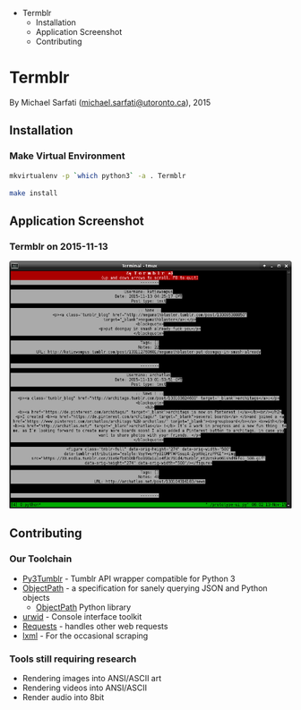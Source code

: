 <!-- MarkdownTOC -->

- Termblr
    - Installation
    - Application Screenshot
    - Contributing

<!-- /MarkdownTOC -->
# Termblr
By Michael Sarfati (michael.sarfati@utoronto.ca), 2015

## Installation
### Make Virtual Environment
```bash
mkvirtualenv -p `which python3` -a . Termblr
```
```bash
make install
```

## Application Screenshot
### Termblr on 2015-11-13
![Alt text](docs/screenshots/Screenshot_2015-11-13_06-02-18.png "Termblr on 2015-11-13")

## Contributing
### Our Toolchain
* [Py3Tumblr](https://github.com/dianakhuang/pytumblr/tree/diana/python-3-support) - Tumblr API wrapper compatible for Python 3
* [ObjectPath](https://pypi.python.org/pypi/objectpath/) - a specification for sanely querying JSON and Python objects
    - [ObjectPath](https://github.com/adriank/ObjectPath) Python library
* [urwid](http://urwid.org/) - Console interface toolkit
* [Requests](http://docs.python-requests.org/en/latest/) - handles other web requests
* [lxml](http://lxml.de/) - For the occasional scraping

### Tools still requiring research
* Rendering images into ANSI/ASCII art
* Rendering videos into ANSI/ASCII
* Render audio into 8bit
